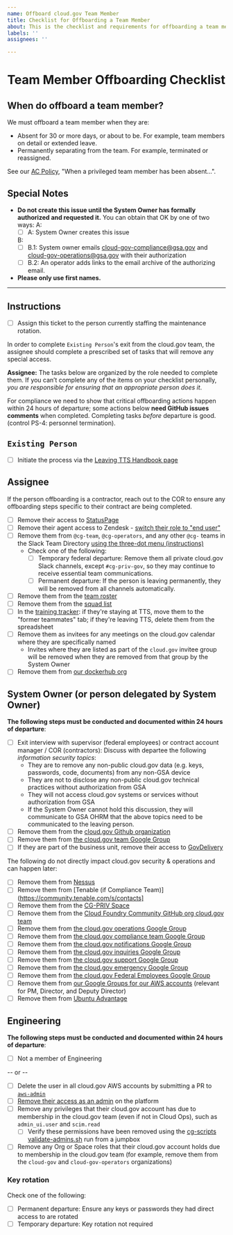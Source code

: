 ```yaml
---
name: Offboard cloud.gov Team Member
title: Checklist for Offboarding a Team Member
about: This is the checklist and requirements for offboarding a team member from the cloud.gov team
labels: ''
assignees: ''

---
```


# Team Member Offboarding Checklist

## When do offboard a team member?

We must offboard a team member when they are:

* Absent for 30 or more days, or about to be. For example, team members on detail or extended leave.
* Permanently separating from the team. For example, terminated or reassigned.

See our [AC Policy](https://github.com/cloud-gov/cg-compliance-docs/blob/main/AC-Policy.md), "When a privileged team member has been absent...".

## Special Notes

- **Do not create this issue until the System Owner has formally authorized and requested it.** You can obtain that OK by one of two ways:
  A:
  - [ ] A: System Owner creates this issue

  B:
  - [ ] B.1: System owner emails cloud-gov-compliance@gsa.gov and cloud-gov-operations@gsa.gov with their authorization
  - [ ] B.2: An operator adds links to the email archive of the authorizing email.
- **Please only use first names.**

---

## Instructions

* [ ] Assign this ticket to the person currently staffing the maintenance rotation.

In order to complete `Existing Person`'s exit from the cloud.gov team, the assignee should complete a prescribed set of tasks that will remove any special access.

**Assignee:** The tasks below are organized by the role needed to complete them. If you can’t complete any of the items on your checklist personally, _you are responsible for ensuring that an appropriate person does it_.

For compliance we need to show that critical offboarding actions happen within 24 hours of departure; some actions below **need GitHub issues comments** when completed. Completing tasks _before_ departure is good. (control PS-4: personnel termination).

## `Existing Person`

- [ ] Initiate the process via the [Leaving TTS Handbook page](https://handbook.18f.gov/leaving-tts/)

## Assignee

If the person offboarding is a contractor, reach out to the COR to ensure any offboarding steps specific to their contract are being completed.

- [ ] Remove their access to [StatusPage](https://manage.statuspage.io/organizations/btc69fwyvjh7/team)
- [ ] Remove their agent access to Zendesk - [switch their role to "end user"](https://cloud-gov.zendesk.com/agent/admin/people)
- [ ] Remove them from `@cg-team`, `@cg-operators`, and any other `@cg-` teams in the Slack Team Directory [using the three-dot menu (instructions)](https://get.slack.help/hc/en-us/articles/212906697-User-Groups)
  * Check one of the following:
    * [ ] Temporary federal departure: Remove them all private cloud.gov Slack channels, except `#cg-priv-gov`, so they may continue to receive essential team communications.
    * [ ] Permanent departure: If the person is leaving permanently, they will be removed from all channels automatically.
- [ ] Remove them from the [team roster](https://docs.google.com/spreadsheets/d/187663k5MYJBNlKExLu_nhuovcZQfIbqYCu2n4noNY1o/edit#gid=0)
- [ ] Remove them from the [squad list](https://github.com/cloud-gov/product/blob/main/DeliveryProcess.md#squads)
- [ ] In the [training tracker](https://docs.google.com/spreadsheets/d/1hqU6cNeEB293OT0j3OvbdAFRkrf2zDOrPVxGfnr4sSw/edit#gid=0): if they're staying at TTS, move them to the "former teammates" tab; if they're leaving TTS, delete them from the spreadsheet
- [ ] Remove them as invitees for any meetings on the cloud.gov calendar where they are specifically named
    - Invites where they are listed as part of the `cloud.gov` invitee group will be removed when they are removed from that group by the System Owner
- [ ] Remove them from [our dockerhub org](https://hub.docker.com/orgs/cloudgov)

## System Owner (or person delegated by System Owner)

**The following steps must be conducted and documented within 24 hours of departure**:

- [ ] Exit interview with supervisor (federal employees) or contract account manager / COR (contractors): Discuss with departee the following _information security topics_:
  - They are to remove any non-public cloud.gov data (e.g. keys, passwords, code, documents) from any non-GSA device
  - They are not to disclose any non-public cloud.gov technical practices without authorization from GSA
  - They will not access cloud.gov systems or services without authorization from GSA
  - If the System Owner cannot hold this discussion, they will communicate to GSA OHRM that the above topics need to be communicated to the leaving person.
- [ ] Remove them from the [cloud.gov Github organization](https://github.com/orgs/cloud-gov/people)
- [ ] Remove them from [the cloud.gov team Google Group](https://groups.google.com/a/gsa.gov/forum/?hl=en#!managemembers/cloud-gov/members/active)
- [ ] If they are part of the business unit, remove their access to [GovDelivery](https://admin.govdelivery.com/administrators)

The following do not directly impact cloud.gov security & operations and can happen later:

- [ ] Remove them from [Nessus](https://nessus.fr.cloud.gov/#/settings/users)
- [ ] Remove them from [Tenable (if Compliance Team)](https://community.tenable.com/s/contacts]
- [ ] Remove them from the [CG-PRIV Space](https://mail.google.com/mail/u/0/#chat/space/AAAAr60JXAc)
- [ ] Remove them from the [Cloud Foundry Community GitHub org cloud.gov team](https://github.com/orgs/cloudfoundry-community/teams/cloud-gov/members)
- [ ] Remove them from [the cloud.gov operations Google Group](https://groups.google.com/a/gsa.gov/forum/#!managemembers/cloud-gov-operations/members/active)
- [ ] Remove them from [the cloud.gov compliance team Google Group](https://groups.google.com/a/gsa.gov/forum/?hl=en#!managemembers/cloud-gov-compliance/members/active)
- [ ] Remove them from [the cloud.gov notifications Google Group](https://groups.google.com/a/gsa.gov/forum/?hl=en#!managemembers/cloud-gov-notifications/members/active)
- [ ] Remove them from [the cloud.gov inquiries Google Group](https://groups.google.com/a/gsa.gov/forum/?hl=en#!managemembers/cloud-gov-inquiries/members/active)
- [ ] Remove them from [the cloud.gov support Google Group](https://groups.google.com/a/gsa.gov/forum/?hl=en#!managemembers/cloud-gov-support/members/active)
- [ ] Remove them from [the cloud.gov emergency Google Group](https://groups.google.com/a/gsa.gov/forum/?hl=en#!managemembers/cloud-gov-emergency/members/active)
- [ ] Remove them from [the cloud.gov Federal Employees Google Group](https://groups.google.com/a/gsa.gov/g/cloud-gov-federal-employees/members)
- [ ] Remove them from [our Google Groups for our AWS accounts](https://docs.google.com/document/d/110o1L7EOby3hvE5d-cDhg2LBLHymbZLnMPe9kuk4qp8/edit#) (relevant for PM, Director, and Deputy Director)
- [ ] Remove them from [Ubuntu Advantage](https://ubuntu.com/pro/users)

## Engineering

**The following steps must be conducted and documented within 24 hours of departure**:

* [ ] Not a member of Engineering

-- or --

- [ ] Delete the user in all cloud.gov AWS accounts by submitting a PR to [`aws-admin`](https://github.com/cloud-gov/aws-admin)
- [ ] [Remove their access as an admin](https://cloud.gov/docs/ops/managing-users/#managing-admins) on the platform
- [ ] Remove any privileges that their cloud.gov account has due to membership in the cloud.gov team (even if not in Cloud Ops), such as `admin_ui.user` and `scim.read`
    - [ ] Verify these permissions have been removed using the [cg-scripts validate-admins.sh](https://github.com/18F/cg-scripts/blob/master/validate-admins.sh) run from a jumpbox
- [ ] Remove any Org or Space roles that their cloud.gov account holds due to membership in the cloud.gov team (for example, remove them from the `cloud-gov` and `cloud-gov-operators` organizations)

### Key rotation

Check one of the following:

- [ ] Permanent departure: Ensure any keys or passwords they had direct access to are rotated
- [ ] Temporary departure: Key rotation not required

